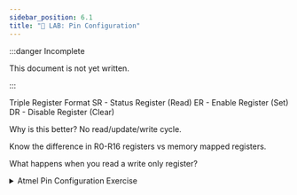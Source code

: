 ```yaml
---
sidebar_position: 6.1
title: "📍 LAB: Pin Configuration"
---
```


:::danger Incomplete

This document is not yet written.

:::

Triple Register Format
SR - Status Register (Read)
ER - Enable Register (Set)
DR - Disable Register (Clear)

Why is this better? No read/update/write cycle.

Know the difference in R0-R16 registers vs memory mapped registers.

What happens when you read a write only register?

<details><summary>Atmel Pin Configuration Exercise</summary>

Configure I/O lines 0-3 to have:

- 4 bit output port on I/O lines 0 to 3
- open drain
- pullup resistor

Configure IO lines 4-7 to have:

- Output signals
- driven high or low
- no pull up resistor

Configure IO lines 8-11 to have:

- input signals
- pullup resistor
- glitch filters
- input change interrupts

Configure IO lines 12-15 to have:

- input signals
- no input change interrupt
- no pull-up resistor
- no glitch filters

Configure IO lines 16-19 to have:

- peripheral a
- pull up resistor

Configure IO lines 20-23 to have:

- peripheral b
- no pull up resistor

Configure IO lines 24-27 to have:

- peripheral a
- input change interrupt
- pull-up resistor

</details>

<!-- TODO: Consider AIC datasheet exercise. -->
